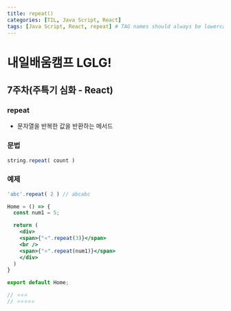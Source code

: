 ```yaml
---
title: repeat()
categories: [TIL, Java Script, React]
tags: [Java Script, React, repeat] # TAG names should always be lowercase
---
```


# 내일배움캠프 LGLG!

## 7주차(주특기 심화 - React)

### **repeat**
- 문자열을 반복한 값을 반환하는 메서드

### **문법**
```js
string.repeat( count )
```

### **예제**
```js
'abc'.repeat( 2 ) // abcabc
```

```jsx
Home = () => {
  const num1 = 5;

  return (
    <div>
    <span>{"⭐️".repeat(3)}</span>
    <br />
    <span>{"⭐️".repeat(num1)}</span>
    </div>
  )
}

export default Home; 

// ⭐️⭐️⭐️
// ⭐️⭐️⭐️⭐️⭐️
```
